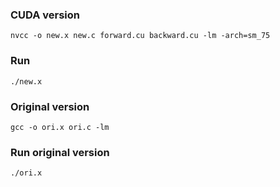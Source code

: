


### CUDA version
```
nvcc -o new.x new.c forward.cu backward.cu -lm -arch=sm_75
```


### Run
```
./new.x
```

### Original version
```
gcc -o ori.x ori.c -lm
```

### Run original version
```
./ori.x
```


